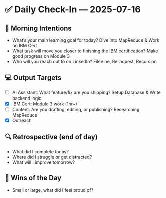 # ✅ Daily Check-In — 2025-07-16

## 📌 Morning Intentions
- What’s your main learning goal for today? Dive into MapReduce & Work on IBM Cert
- What task will move you closer to finishing the IBM certification? Make good progress on Module 3
- Who will you reach out to on LinkedIn? FileVine, Reliaquest, Recursion

## 💻 Output Targets
- [ ] AI Assistant: What feature/fix are you shipping? Setup Database & Write backend logic
- [x] IBM Cert: Module 3 work (1hr+)
- [ ] Content: Are you drafting, editing, or publishing? Researching MapReduce
- [x] Outreach

## 🔍 Retrospective (end of day)
- What did I complete today?
- Where did I struggle or get distracted?
- What will I improve tomorrow?

## 🙌 Wins of the Day
- Small or large, what did I feel proud of?

